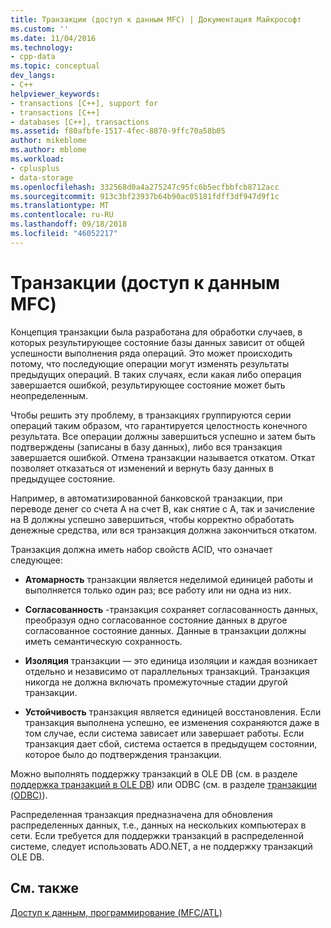 ```yaml
---
title: Транзакции (доступ к данным MFC) | Документация Майкрософт
ms.custom: ''
ms.date: 11/04/2016
ms.technology:
- cpp-data
ms.topic: conceptual
dev_langs:
- C++
helpviewer_keywords:
- transactions [C++], support for
- transactions [C++]
- databases [C++], transactions
ms.assetid: f80afbfe-1517-4fec-8870-9ffc70a58b05
author: mikeblome
ms.author: mblome
ms.workload:
- cplusplus
- data-storage
ms.openlocfilehash: 332568d0a4a275247c95fc6b5ecfbbfcb8712acc
ms.sourcegitcommit: 913c3bf23937b64b90ac05181fdff3df947d9f1c
ms.translationtype: MT
ms.contentlocale: ru-RU
ms.lasthandoff: 09/18/2018
ms.locfileid: "46052217"
---
```

# <a name="transactions--mfc-data-access"></a>Транзакции (доступ к данным MFC)

Концепция транзакции была разработана для обработки случаев, в которых результирующее состояние базы данных зависит от общей успешности выполнения ряда операций. Это может происходить потому, что последующие операции могут изменять результаты предыдущих операций. В таких случаях, если какая либо операция завершается ошибкой, результирующее состояние может быть неопределенным.  
  
Чтобы решить эту проблему, в транзакциях группируются серии операций таким образом,  что гарантируется целостность конечного результата. Все операции должны завершиться успешно и затем быть подтверждены (записаны в базу данных), либо вся транзакция завершается ошибкой. Отмена транзакции называется откатом. Откат позволяет отказаться от изменений и вернуть базу данных в предыдущее состояние.  
  
Например, в автоматизированной банковской транзакции, при переводе денег со счета A на счет B, как снятие с А, так и зачисление на B должны успешно завершиться, чтобы корректно обработать денежные средства, или вся транзакция должна закончиться откатом.  
  
Транзакция должна иметь набор свойств ACID, что означает следующее:  
  
- **Атомарность** транзакции является неделимой единицей работы и выполняется только один раз; все работу или ни одна из них.  
  
- **Согласованность** -транзакция сохраняет согласованность данных, преобразуя одно согласованное состояние данных в другое согласованное состояние данных. Данные в транзакции должны иметь семантическую сохранность.  
  
- **Изоляция** транзакции — это единица изоляции и каждая возникает отдельно и независимо от параллельных транзакций. Транзакция никогда не должна включать промежуточные стадии другой транзакции.  
  
- **Устойчивость** транзакция является единицей восстановления. Если транзакция выполнена успешно, ее изменения сохраняются даже в том случае, если система зависает или завершает работы. Если транзакция дает сбой, система остается в предыдущем состоянии, которое было до подтверждения транзакции.  
  
Можно выполнять поддержку транзакций в OLE DB (см. в разделе [поддержка транзакций в OLE DB](../data/oledb/supporting-transactions-in-ole-db.md)) или ODBC (см. в разделе [транзакции (ODBC)](../data/odbc/transaction-odbc.md)).  
  
Распределенная транзакция предназначена для обновления распределенных данных, т.е., данных на нескольких компьютерах в сети. Если требуется для поддержки транзакций в распределенной системе, следует использовать ADO.NET, а не поддержку транзакций OLE DB.  
  
## <a name="see-also"></a>См. также  

[Доступ к данным, программирование (MFC/ATL)](../data/data-access-programming-mfc-atl.md)